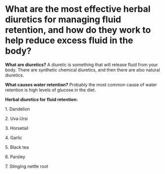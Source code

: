 # What are the most effective herbal diuretics for managing fluid retention, and how do they work to help reduce excess fluid in the body?

**What are diuretics?**  A diuretic is something that will release fluid from your body. There are synthetic chemical diuretics, and then there are also natural diuretics. 

**What causes water retention?** Probably the most common cause of water retention is high levels of glucose in the diet.

**Herbal diuretics for fluid retention:**

1\. Dandelion

2\. Uva Ursi 

3\. Horsetail 

4\. Garlic 

5\. Black tea 

6\. Parsley 

7\. Stinging nettle root